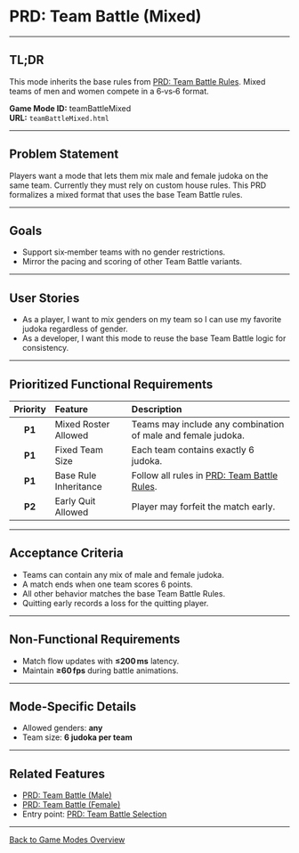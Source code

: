 # PRD: Team Battle (Mixed)

---

## TL;DR

This mode inherits the base rules from [PRD: Team Battle Rules](prdTeamBattleRules.md). Mixed teams of men and women compete in a 6‑vs‑6 format.

**Game Mode ID:** teamBattleMixed  
**URL:** `teamBattleMixed.html`

---

## Problem Statement

Players want a mode that lets them mix male and female judoka on the same team. Currently they must rely on custom house rules. This PRD formalizes a mixed format that uses the base Team Battle rules.

---

## Goals

- Support six‑member teams with no gender restrictions.
- Mirror the pacing and scoring of other Team Battle variants.

---

## User Stories

- As a player, I want to mix genders on my team so I can use my favorite judoka regardless of gender.
- As a developer, I want this mode to reuse the base Team Battle logic for consistency.

---

## Prioritized Functional Requirements

| Priority | Feature              | Description                                                    |
|:--------:|:--------------------|:---------------------------------------------------------------|
| **P1**   | Mixed Roster Allowed| Teams may include any combination of male and female judoka.   |
| **P1**   | Fixed Team Size     | Each team contains exactly 6 judoka.                           |
| **P1**   | Base Rule Inheritance| Follow all rules in [PRD: Team Battle Rules](prdTeamBattleRules.md). |
| **P2**   | Early Quit Allowed  | Player may forfeit the match early.                            |

---

## Acceptance Criteria

- Teams can contain any mix of male and female judoka.
- A match ends when one team scores 6 points.
- All other behavior matches the base Team Battle Rules.
- Quitting early records a loss for the quitting player.

---

## Non-Functional Requirements

- Match flow updates with **≤200 ms** latency.
- Maintain **≥60 fps** during battle animations.

---

## Mode-Specific Details

- Allowed genders: **any**
- Team size: **6 judoka per team**

---

## Related Features

- [PRD: Team Battle (Male)](prdTeamBattleMale.md)
- [PRD: Team Battle (Female)](prdTeamBattleFemale.md)
- Entry point: [PRD: Team Battle Selection](prdTeamBattleSelection.md)

---

[Back to Game Modes Overview](prdGameModes.md)
